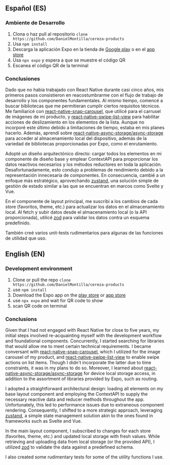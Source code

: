 ## Español (ES)
### Ambiente de Desarrollo
1. Clona o haz pull al repositorio `clone https://github.com/DanielMontilla/cereza-products`
2. Usa `npm install`
3. Descarga la aplicación Expo en la tienda de [Google play](https://play.google.com/store/apps/details?id=host.exp.exponent&hl=en_US&gl=US) o en el [app store](https://apps.apple.com/us/app/expo-go/id982107779)
4. Usa `npx expo` y espera a que se muestre el código QR
5. Escanea el código QR de la terminal

### Conclusiones
Dado que no había trabajado con React Native durante casi cinco años, mis primeros pasos consistieron en reacostumbrarme con el flujo de trabajo de desarrollo y los componentes fundamentales. Al mismo tiempo, comencé a buscar bibliotecas que me permitieran cumplir ciertos requisitos técnicos. Me familiaricé con [react-native-snap-carousel](https://github.com/meliorence/react-native-snap-carousel), que utilicé para el carrusel de imágenes de mi producto, y [react-native-swipe-list-view](https://github.com/jemise111/react-native-swipe-list-view) para habilitar acciones de deslizamiento en los elementos de la lista. Aunque no incorporé este último debido a limitaciones de tiempo, estaba en mis planes hacerlo. Además, aprendí sobre [react-native-async-storage/async-storage](https://github.com/react-native-async-storage/async-storage) para acceder al almacenamiento local del dispositivo, además de la variedad de bibliotecas proporcionadas por Expo, como el enrutamiento.

Adopté un diseño arquitectónico directo: cargar todos los elementos en mi componente de diseño base y emplear ContextAPI para proporcionar los datos reactivos necesarios y los métodos reductores en toda la aplicación. Desafortunadamente, esto condujo a problemas de rendimiento debido a la representación innecesaria de componentes. En consecuencia, cambié a un enfoque más estratégico, aprovechando [zustand](https://github.com/pmndrs/zustand), una solución simple de gestión de estado similar a las que se encuentran en marcos como Svelte y Vue.

En el componente de layout principal, me suscribí a los cambios de cada store (favoritos, theme, etc.) para actualizar los datos en el almacenamiento local. Al fetch y subir datos desde el almacenamiento local (o la API proporcionada), utilicé [zod](https://github.com/colinhacks/zod) para validar los datos contra un esquema predefinido.

También creé varios unit-tests rudimentarios para algunas de las funciones de utilidad que uso.

## English (EN)
### Development environment
1. Clone or pull the repo `clone https://github.com/DanielMontilla/cereza-products`
2. use `npm install`
3. Download the Expo app on the [play store](https://play.google.com/store/apps/details?id=host.exp.exponent&hl=en_US&gl=US) or [app store](https://apps.apple.com/us/app/expo-go/id982107779)
4. use `npx expo` and wait for QR code to show
5. scan QR code on terminal

### Conclusions
Given that I had not engaged with React Native for close to five years, my initial steps involved re-acquainting myself with the development workflow and foundational components. Concurrently, I started searching for libraries that would allow me to meet certain technical requirements. I became conversant with [react-native-snap-carousel](https://github.com/meliorence/react-native-snap-carousel), which I utilized for the image carousel of my product, and [react-native-swipe-list-view](https://github.com/jemise111/react-native-swipe-list-view) to enable swipe actions on list items. Though I didn't incorporate the latter due to time constraints, it was in my plans to do so. Moreover, I learned about [react-native-async-storage/async-storage](https://github.com/react-native-async-storage/async-storage) for device local storage access, in addition to the assortment of libraries provided by Expo, such as routing.

I adopted a straightforward architectural design: loading all elements on my base layout component and employing the ContextAPI to supply the necessary reactive data and reducer methods throughout the app. Unfortunately, this led to performance issues due to extraneous component rendering. Consequently, I shifted to a more strategic approach, leveraging [zustand](https://github.com/pmndrs/zustand), a simple state management solution akin to the ones found in frameworks such as Svelte and Vue.

In the main layout component, I subscribed to changes for each store (favorites, theme, etc.) and updated local storage with fresh values. While retrieving and uploading data from local storage (or the provided API), I utilized [zod](https://github.com/colinhacks/zod) to validate the data against a predefined schema.

I also created some rudimentary tests for some of the utility functions I use.
